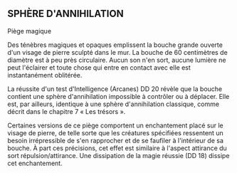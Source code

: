 ## SPHÈRE D'ANNIHILATION


Piège magique

Des ténèbres magiques et opaques emplissent la bouche
grande ouverte d'un visage de pierre sculpté dans le mur.
La bouche de 60 centimètres de diamètre est à peu près
circulaire. Aucun son n'en sort, aucune lumière ne peut
l'éclairer et toute chose qui entre en contact avec elle est
instantanément oblitérée.

La réussite d'un test d'Intelligence (Arcanes) DD 20 révèle
que la bouche contient une sphère d'annihilation impossible
à contrôler ou à déplacer. Elle est, par ailleurs, identique à
une sphère d'annihilation classique, comme décrit dans le
chapitre 7 « Les trésors ».

Certaines versions de ce piège comportent un
enchantement placé sur le visage de pierre, de telle sorte que
les créatures spécifiées ressentent un besoin irrépressible
de s'en rapprocher et de se faufiler à l'intérieur de sa bouche.
À part ces précisions, cet effet est similaire à l'aspect
attirance du sort répulsion/attirance. Une dissipation de la
magie réussie (DD 18) dissipe cet enchantement.
